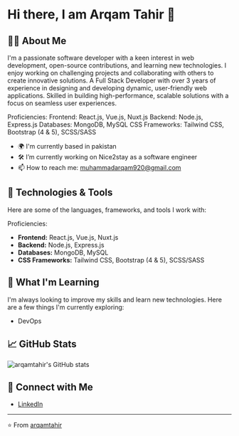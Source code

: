 # Hi there, I am Arqam Tahir 👋

## 🧑‍💻 About Me
I'm a passionate software developer with a keen interest in web development, open-source contributions, and learning new technologies. I enjoy working on challenging projects and collaborating with others to create innovative solutions.
A Full Stack Developer with over 3 years of experience in designing and developing dynamic, user-friendly web applications. Skilled in building high-performance, scalable solutions with a focus on seamless user experiences.

Proficiencies:
Frontend: React.js, Vue.js, Nuxt.js
Backend: Node.js, Express.js
Databases: MongoDB, MySQL
CSS Frameworks: Tailwind CSS, Bootstrap (4 & 5), SCSS/SASS

- 🌍 I'm currently based in pakistan
- 🛠️ I’m currently working on Nice2stay as a software engineer
- 📫 How to reach me: muhammadarqam920@gmail.com

## 🔧 Technologies & Tools

Here are some of the languages, frameworks, and tools I work with:

Proficiencies:
- **Frontend:** React.js, Vue.js, Nuxt.js
- **Backend:** Node.js, Express.js
- **Databases:** MongoDB, MySQL
- **CSS Frameworks:** Tailwind CSS, Bootstrap (4 & 5), SCSS/SASS

## 🌱 What I'm Learning

I'm always looking to improve my skills and learn new technologies. Here are a few things I'm currently exploring:

- DevOps

## 📈 GitHub Stats

![arqamtahir's GitHub stats](https://github-readme-stats.vercel.app/api?username=arqamtahir&show_icons=true&theme=radical)

## 🔗 Connect with Me

- [LinkedIn](https://www.linkedin.com/in/arqamtahir)

---
⭐️ From [arqamtahir](https://github.com/arqamtahir)
